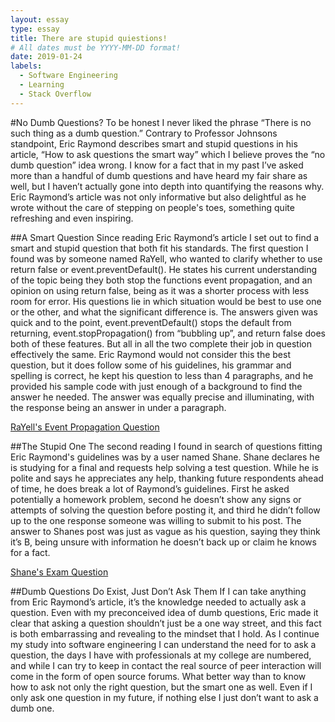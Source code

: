 ```yaml
---
layout: essay
type: essay
title: There are stupid quiestions!
# All dates must be YYYY-MM-DD format!
date: 2019-01-24
labels:
  - Software Engineering
  - Learning
  - Stack Overflow
---
```


#No Dumb Questions?
To be honest I never liked the phrase “There is no such thing as a dumb question.” Contrary to Professor Johnsons standpoint, Eric Raymond describes smart and stupid questions in his article, “How to ask questions the smart way” which I believe proves the “no dumb question” idea wrong. I know for a fact that in my past I’ve asked more than a handful of dumb questions and have heard my fair share as well, but I haven’t actually gone into depth into quantifying the reasons why. Eric Raymond’s article was not only informative but also delightful as he wrote without the care of stepping on people's toes, something quite refreshing and even inspiring. 

##A Smart Question
Since reading Eric Raymond’s article I set out to find a smart and stupid question that both fit his standards. The first question I found was by someone named RaYell, who wanted to clarify whether to use return false or event.preventDefault(). He states his current understanding of the topic being they both stop the functions event propagation, and an opinion on using return false, being as it was a shorter process with less room for error. His questions lie in which situation would be best to use one or the other, and what the significant difference is. The answers given was quick and to the point, event.preventDefault() stops the default from returning, event.stopPropagation() from “bubbling up”, and return false does both of these features. But all in all the two complete their job in question effectively the same. Eric Raymond would not consider this the best question, but it does follow some of his guidelines, his grammar and spelling is correct, he kept his question to less than 4 paragraphs, and he provided his sample code with just enough of a background to find the answer he needed. The answer was equally precise and illuminating, with the response being an answer in under a paragraph. 

[RaYell's Event Propagation Question](https://stackoverflow.com/questions/1357118/event-preventdefault-vs-return-false)

##The Stupid One
The second reading I found in search of questions fitting Eric Raymond's guidelines was by a user named Shane. Shane declares he is studying for a final and requests help solving a test question. While he is polite and says he appreciates any help, thanking future respondents ahead of time, he does break a lot of Raymond’s guidelines. First he asked potentially a homework problem, second he doesn’t show any signs or attempts of solving the question before posting it, and third he didn’t follow up to the one response someone was willing to submit to his post. The answer to Shanes post was just as vague as his question, saying they think it’s B, being unsure with information he doesn’t back up or claim he knows for a fact.

[Shane's Exam Question](https://stackoverflow.com/questions/43914463/studying-for-final)

##Dumb Questions Do Exist, Just Don’t Ask Them
If I can take anything from Eric Raymond’s article, it’s the knowledge needed to actually ask a question. Even with my preconceived idea of dumb questions, Eric made it clear that asking a question shouldn’t just be a one way street, and this fact is both embarrassing and revealing to the mindset that I hold. As I continue my study into software engineering I can understand the need for to ask a question, the days I have with professionals at my college are numbered, and while I can try to keep in contact the real source of peer interaction will come in the form of open source forums. What better way than to know how to ask not only the right question, but the smart one as well. Even if I only ask one question in my future, if nothing else I just don’t want to ask a dumb one.
